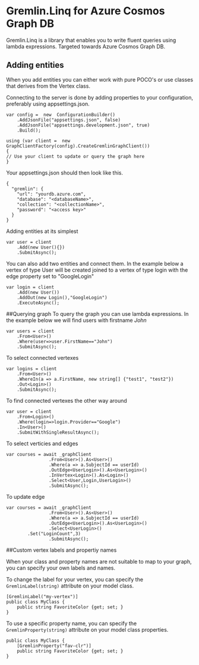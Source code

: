 ﻿# Gremlin.Linq for Azure Cosmos Graph DB

Gremlin.Linq is a library that enables you to write fluent queries using lambda expressions. Targeted towards Azure Cosmos Graph DB.

## Adding entities
When you add entities you can either work with pure POCO's or use classes that derives from the Vertex class.

Connecting to the server is done by adding properties to your configuration, preferably using appsettings.json.

```
var config =  new  ConfigurationBuilder()
	.AddJsonFile("appsettings.json", false)
	.AddJsonFile("appsettings.development.json", true)
	.Build();

using (var client =  new  GraphClientFactory(config).CreateGremlinGraphClient())
{
// Use your client to update or query the graph here
}
```

Your appsettings.json should then look like this.
```
{
  "gremlin": {
    "url": "yourdb.azure.com",
    "database": "<databaseName>",
    "collection": "<collectionName>",
	"password": "<access key>"
  }
}
```

Adding entities at its simplest 

```
var user = client
	.Add(new User(){})
	.SubmitAsync();
```
	
You can also add two entities and connect them. In the example below a vertex of type User will be created joined to a vertex of type login with the edge property set to "GoogleLogin"

```
var login = client
	.Add(new User())
	.AddOut(new Login(),"GoogleLogin")
	.ExecuteAsync();
```

##Querying graph
To query the graph you can use lambda expressions. In the example below we will find users with firstname *John*

```
var users = client
	.From<User>()
	.Where(user=>user.FirstName=="John")
	.SubmitAsync();
```

To select connected vertexes 

```
var logins = client
    .From<User>()
    .WhereIn(a => a.FirstName, new string[] {"test1", "test2"})
	.Out<Login>()
	.SubmitAsync();
```

To find connected vertexes the other way around

```
var user = client
	.From<Login>()
	.Where(login=>login.Provider=="Google")
	.In<User>()
	.SubmitWithSingleResultAsync();
```


To select verticies and edges
```
var courses = await _graphClient
                .From<User>().As<User>()
                .Where(a => a.SubjectId == userId)
                .OutEdge<UserLogin>().As<UserLogin>()
                .InVertex<Login>().As<Login>()
                .Select<User,Login,UserLogin>()
                .SubmitAsync();            
```


To update edge
```
var courses = await _graphClient
                .From<User>().As<User>()
                .Where(a => a.SubjectId == userId)
                .OutEdge<UserLogin>().As<UserLogin>()
                .Select<UserLogin>()
		.Set("LoginCount",3)
                .SubmitAsync();            
```


##Custom vertex labels and propertiy names

When your class and property names are not suitable to map to your graph, you can specify your own labels and names.

To change the label for your vertex, you can specify the `GremlinLabel(string)` attribute on your model class.

```
[GremlinLabel("my-vertex")]
public class MyClass {
	public string FavoriteColor {get; set; }
}
```

To use a specific property name, you can specify the `GremlinProperty(string)` attribute on your model class properties.

```
public class MyClass {
	[GremlinProperty("fav-clr")]
	public string FavoriteColor {get; set; }
}
```
